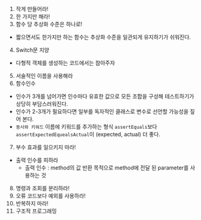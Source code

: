 1. 작게 만들어라!
2. 한 가지만 해라!
3. 함수 당 추상화 수준은 하나로!
- 짧으면서도 한가지만 하는 함수는 추상화 수준을 일관되게 유지하기가 쉬워진다.
4. Switch문 지양
- 다형적 객체를 생성하는 코드에서는 참아주자
5. 서술적인 이름을 사용해라
6. 함수인수
- 인수가 3개를 넘어가면 인수마다 유효한 값으로 모든 조합을 구성해 테스트하기가 상당히 부담스러워진다.
- 인수가 2-3개가 필요하다면 일부를 독자적인 클래스로 변수로 선언할 가능성을 짚어 본다.
- `동사와 키워드` 이름에 키워드를 추가하는 형식 `assertEquals`보다 `assertExpectedEquealsActual`이 (expected, actual) 더 좋다.
7. 부수 효과를 일으키지 마라!
- 출력 인수를 피하라
  - 출력 인수 : method의 값 반환 목적으로 method에 전달 된 parameter를 사용하는 것
8. 명령과 조회를 분리하라!
9. 오류 코드보다 예외를 사용하라!
10. 반복하지 마라!
11. 구조적 프로그래밍
